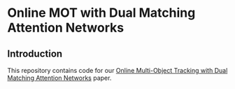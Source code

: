 # Online MOT with Dual Matching Attention Networks

## Introduction

This repository contains code for our [Online Multi-Object Tracking with Dual Matching Attention Networks](http://faculty.ucmerced.edu/mhyang/papers/eccv2018_mot.pdf) paper.
